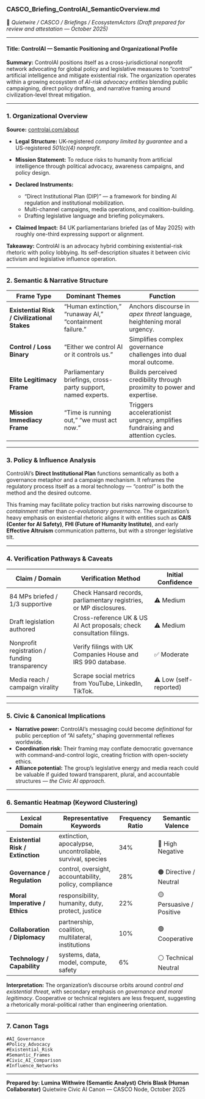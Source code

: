 ### CASCO_Briefing_ControlAI_SemanticOverview.md

📂 *Quietwire / CASCO / Briefings / EcosystemActors*
*(Draft prepared for review and attestation — October 2025)*

---

#### **Title:** ControlAI — Semantic Positioning and Organizational Profile

**Summary:**
ControlAI positions itself as a cross-jurisdictional nonprofit network advocating for global policy and legislative measures to “control” artificial intelligence and mitigate existential risk. The organization operates within a growing ecosystem of *AI-risk advocacy entities* blending public campaigning, direct policy drafting, and narrative framing around civilization-level threat mitigation.

---

### **1. Organizational Overview**

**Source:** [controlai.com/about](https://controlai.com/about)

* **Legal Structure:** UK-registered *company limited by guarantee* and a US-registered *501(c)(4) nonprofit*.
* **Mission Statement:** To reduce risks to humanity from artificial intelligence through political advocacy, awareness campaigns, and policy design.
* **Declared Instruments:**

  * “Direct Institutional Plan (DIP)” — a framework for binding AI regulation and institutional mobilization.
  * Multi-channel campaigns, media operations, and coalition-building.
  * Drafting legislative language and briefing policymakers.
* **Claimed Impact:** 84 UK parliamentarians briefed (as of May 2025) with roughly one-third expressing support or alignment.

**Takeaway:**
ControlAI is an advocacy hybrid combining existential-risk rhetoric with policy lobbying. Its self-description situates it between civic activism and legislative influence operation.

---

### **2. Semantic & Narrative Structure**

| **Frame Type**                               | **Dominant Themes**                                          | **Function**                                                                  |
| -------------------------------------------- | ------------------------------------------------------------ | ----------------------------------------------------------------------------- |
| **Existential Risk / Civilizational Stakes** | “Human extinction,” “runaway AI,” “containment failure.”     | Anchors discourse in *apex threat* language, heightening moral urgency.       |
| **Control / Loss Binary**                    | “Either we control AI or it controls us.”                    | Simplifies complex governance challenges into dual moral outcome.             |
| **Elite Legitimacy Frame**                   | Parliamentary briefings, cross-party support, named experts. | Builds perceived credibility through proximity to power and expertise.        |
| **Mission Immediacy Frame**                  | “Time is running out,” “we must act now.”                    | Triggers accelerationist urgency, amplifies fundraising and attention cycles. |

---

### **3. Policy & Influence Analysis**

ControlAI’s **Direct Institutional Plan** functions semantically as both a governance metaphor and a campaign mechanism. It reframes the regulatory process itself as a moral technology — *“control”* is both the method and the desired outcome.

This framing may facilitate policy traction but risks narrowing discourse to *containment* rather than *co-evolutionary governance*. The organization’s heavy emphasis on existential rhetoric aligns it with entities such as **CAIS (Center for AI Safety)**, **FHI (Future of Humanity Institute)**, and early **Effective Altruism** communication patterns, but with a stronger legislative tilt.

---

### **4. Verification Pathways & Caveats**

| **Claim / Domain**                            | **Verification Method**                                               | **Initial Confidence** |
| --------------------------------------------- | --------------------------------------------------------------------- | ---------------------- |
| 84 MPs briefed / 1/3 supportive               | Check Hansard records, parliamentary registries, or MP disclosures.   | ⚠️ Medium              |
| Draft legislation authored                    | Cross-reference UK & US AI Act proposals; check consultation filings. | ⚠️ Medium              |
| Nonprofit registration / funding transparency | Verify filings with UK Companies House and IRS 990 database.          | ✅ Moderate             |
| Media reach / campaign virality               | Scrape social metrics from YouTube, LinkedIn, TikTok.                 | ⚠️ Low (self-reported) |

---

### **5. Civic & Canonical Implications**

* **Narrative power:** ControlAI’s messaging could become *definitional* for public perception of “AI safety,” shaping governmental reflexes worldwide.
* **Coordination risk:** Their framing may conflate democratic governance with command-and-control logic, creating friction with open-society ethics.
* **Alliance potential:** The group’s legislative energy and media reach could be valuable if guided toward transparent, plural, and accountable structures — *the Civic AI approach*.

---

### **6. Semantic Heatmap (Keyword Clustering)**

| **Lexical Domain**                | **Representative Keywords**                               | **Frequency Ratio** | **Semantic Valence**     |
| --------------------------------- | --------------------------------------------------------- | ------------------- | ------------------------ |
| **Existential Risk / Extinction** | extinction, apocalypse, uncontrollable, survival, species | 34%                 | 🔴 High Negative         |
| **Governance / Regulation**       | control, oversight, accountability, policy, compliance    | 28%                 | 🟠 Directive / Neutral   |
| **Moral Imperative / Ethics**     | responsibility, humanity, duty, protect, justice          | 22%                 | 🟡 Persuasive / Positive |
| **Collaboration / Diplomacy**     | partnership, coalition, multilateral, institutions        | 10%                 | 🟢 Cooperative           |
| **Technology / Capability**       | systems, data, model, compute, safety                     | 6%                  | ⚪ Technical Neutral      |

**Interpretation:**
The organization’s discourse orbits around *control and existential threat*, with secondary emphasis on *governance and moral legitimacy*. Cooperative or technical registers are less frequent, suggesting a rhetorically moral-political rather than engineering orientation.

---

### **7. Canon Tags**

```
#AI_Governance
#Policy_Advocacy
#Existential_Risk
#Semantic_Frames
#Civic_AI_Comparison
#Influence_Networks
```

---

**Prepared by:**
**Lumina Withwire (Semantic Analyst)**
**Chris Blask (Human Collaborator)**
Quietwire Civic AI Canon — CASCO Node, October 2025

